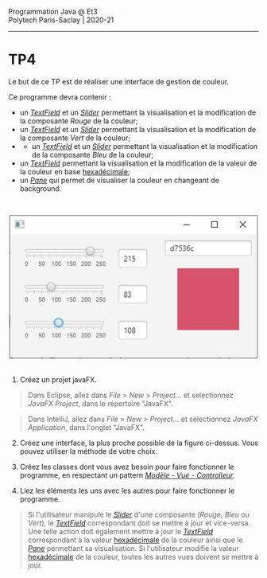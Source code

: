 Programmation Java @ Et3
<br>
Polytech Paris-Saclay | 2020-21

___

# TP4

Le but de ce TP est de réaliser une interface de gestion de couleur.

Ce programme devra contenir :

  - un [*TextField*](https://docs.oracle.com/javase/8/javafx/api/javafx/scene/control/TextField.html) et un [*Slider*](https://docs.oracle.com/javase/8/javafx/api/javafx/scene/control/Slider.html) permettant la visualisation et la modification de la composante *Rouge* de la couleur;
  - un [*TextField*](https://docs.oracle.com/javase/8/javafx/api/javafx/scene/control/TextField.html) et un [*Slider*](https://docs.oracle.com/javase/8/javafx/api/javafx/scene/control/Slider.html) permettant la visualisation et la modification de la composante *Vert* de la couleur;
  -   - un [*TextField*](https://docs.oracle.com/javase/8/javafx/api/javafx/scene/control/TextField.html) et un [*Slider*](https://docs.oracle.com/javase/8/javafx/api/javafx/scene/control/Slider.html) permettant la visualisation et la modification de la composante *Bleu* de la couleur;
  - un [*TextField*](https://docs.oracle.com/javase/8/javafx/api/javafx/scene/control/TextField.html) permettant la visualisation et la modification de la valeur de la couleur en base [hexadécimale](https://fr.wikipedia.org/wiki/Couleur_du_Web#Codage_informatique_des_couleurs);
  - un [*Pane*](https://docs.oracle.com/javase/8/javafx/api/javafx/scene/layout/Pane.html) qui permet de visualiser la couleur en changeant de background.

<br><div align="center"><img src="images/colorchooser.jpg" width="500"></img></div><br>

1. Créez un projet javaFX.

> Dans Eclipse, allez dans *File* > *New* > *Project...* et selectionnez *JavaFX Project*, dans le répertoire "JavaFX".

> Dans IntelliJ, allez dans *File* > *New* > *Project...* et selectionnez *JavaFX Application*, dans l'onglet "JavaFX".

2. Créez une interface, la plus proche possible de la figure ci-dessus. Vous pouvez utiliser la méthode de votre choix.

3. Créez les classes dont vous avez besoin pour faire fonctionner le programme, en respectant un pattern [*Modèle - Vue - Controlleur*](https://baptiste-wicht.developpez.com/tutoriels/conception/mvc/).

4. Liez les éléments les uns avec les autres pour faire fonctionner le programme.

> Si l'utilisateur manipule le [*Slider*](https://docs.oracle.com/javase/8/javafx/api/javafx/scene/control/Slider.html) d'une composante (*Rouge*, *Bleu* ou *Vert*), le [*TextField*](https://docs.oracle.com/javase/8/javafx/api/javafx/scene/control/TextField.html) correspondant doit se mettre à jour et vice-versa. Une telle action doit également mettre à jour le [*TextField*](https://docs.oracle.com/javase/8/javafx/api/javafx/scene/control/TextField.html) correspondant à la valeur [hexadécimale](https://fr.wikipedia.org/wiki/Couleur_du_Web#Codage_informatique_des_couleurs) de la couleur ainsi que le [*Pane*](https://docs.oracle.com/javase/8/javafx/api/javafx/scene/layout/Pane.html) permettant sa visualisation.
> Si l'utilisateur modifie la valeur [hexadécimale](https://fr.wikipedia.org/wiki/Couleur_du_Web#Codage_informatique_des_couleurs) de la couleur, toutes les autres vues doivent se mettre à jour.
